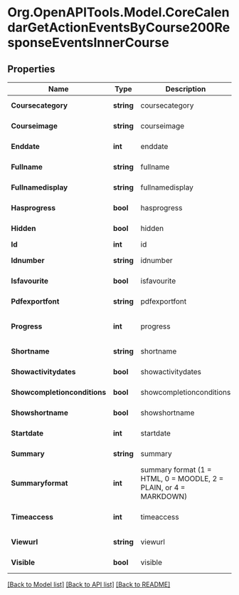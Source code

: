 # Org.OpenAPITools.Model.CoreCalendarGetActionEventsByCourse200ResponseEventsInnerCourse

## Properties

Name | Type | Description | Notes
------------ | ------------- | ------------- | -------------
**Coursecategory** | **string** | coursecategory | [default to "null"]
**Courseimage** | **string** | courseimage | [default to "null"]
**Enddate** | **int** | enddate | [default to null]
**Fullname** | **string** | fullname | [default to "null"]
**Fullnamedisplay** | **string** | fullnamedisplay | [default to "null"]
**Hasprogress** | **bool** | hasprogress | [default to null]
**Hidden** | **bool** | hidden | [default to null]
**Id** | **int** | id | 
**Idnumber** | **string** | idnumber | [default to "null"]
**Isfavourite** | **bool** | isfavourite | [default to null]
**Pdfexportfont** | **string** | pdfexportfont | [default to "null"]
**Progress** | **int** | progress | [optional] [default to null]
**Shortname** | **string** | shortname | [default to "null"]
**Showactivitydates** | **bool** | showactivitydates | [default to null]
**Showcompletionconditions** | **bool** | showcompletionconditions | [default to null]
**Showshortname** | **bool** | showshortname | [default to null]
**Startdate** | **int** | startdate | [default to null]
**Summary** | **string** | summary | [default to "null"]
**Summaryformat** | **int** | summary format (1 &#x3D; HTML, 0 &#x3D; MOODLE, 2 &#x3D; PLAIN, or 4 &#x3D; MARKDOWN) | [default to null]
**Timeaccess** | **int** | timeaccess | [optional] [default to null]
**Viewurl** | **string** | viewurl | [default to "null"]
**Visible** | **bool** | visible | [default to null]

[[Back to Model list]](../README.md#documentation-for-models) [[Back to API list]](../README.md#documentation-for-api-endpoints) [[Back to README]](../README.md)

